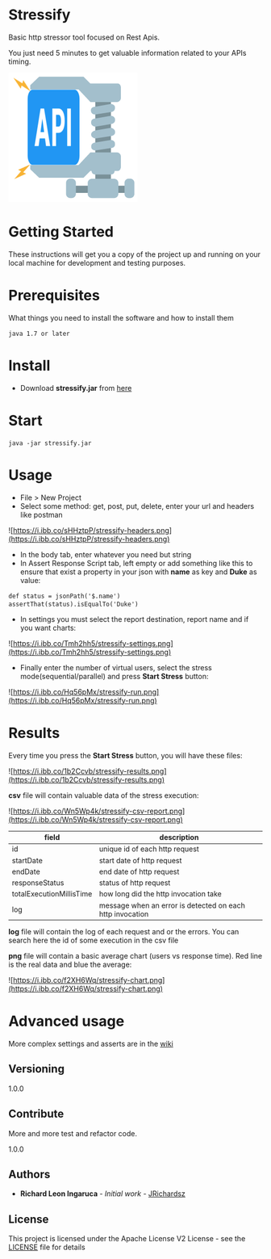 # Stressify

Basic http stressor tool focused on Rest Apis.

You just need 5 minutes to get valuable information related to your APIs timing.

![logo](./src/main/resources/edu/utec/tools/stressify/ui/icon.png)

# Getting Started

These instructions will get you a copy of the project up and running on your local machine for development and testing purposes.

# Prerequisites

What things you need to install the software and how to install them

```
java 1.7 or later
```

# Install

- Download **stressify.jar** from [here](https://github.com/utec/stressify/releases)


# Start

```
java -jar stressify.jar
```

# Usage

- File > New Project
- Select some method: get, post, put, delete, enter your url and headers like postman

![https://i.ibb.co/sHHztpP/stressify-headers.png](https://i.ibb.co/sHHztpP/stressify-headers.png)

- In the body tab, enter whatever you need but string
- In Assert Response Script tab, left empty or add something like this to ensure that exist a property in your json with **name** as key and **Duke** as value:

```
def status = jsonPath('$.name')
assertThat(status).isEqualTo('Duke')
```
- In settings you must select the report destination, report name and if you want charts:

![https://i.ibb.co/Tmh2hh5/stressify-settings.png](https://i.ibb.co/Tmh2hh5/stressify-settings.png)

- Finally enter the number of virtual users, select the stress mode(sequential/parallel) and press **Start Stress** button:

![https://i.ibb.co/Hq56pMx/stressify-run.png](https://i.ibb.co/Hq56pMx/stressify-run.png)

# Results

Every time you press the **Start Stress** button, you will have these files:

![https://i.ibb.co/1b2Ccvb/stressify-results.png](https://i.ibb.co/1b2Ccvb/stressify-results.png)

**csv** file will contain valuable data of the stress execution:

![https://i.ibb.co/Wn5Wp4k/stressify-csv-report.png](https://i.ibb.co/Wn5Wp4k/stressify-csv-report.png)

						

| field | description |
|-------|-------------|
| id    | unique id of each http request |
| startDate | start date of http request |
| endDate      | end date of http request |
| responseStatus      | status of http request |
| totalExecutionMillisTime  | how long did the http invocation take   |
| log      | message when an error is detected on each http invocation |

**log** file will contain the log of each request and or the errors. You can search here the id of some execution in the csv file

**png** file will contain a basic average chart (users vs response time). Red line is the real data and blue the average:

![https://i.ibb.co/f2XH6Wq/stressify-chart.png](https://i.ibb.co/f2XH6Wq/stressify-chart.png)

# Advanced usage

More complex settings and asserts are in the [wiki](https://github.com/utec/stressify/wiki)

## Versioning

1.0.0

## Contribute

More and more test and refactor code.

1.0.0

## Authors

* **Richard Leon Ingaruca** - *Initial work* - [JRichardsz](https://github.com/jrichardsz)


## License

This project is licensed under the Apache License V2 License - see the [LICENSE](LICENSE.md) file for details
